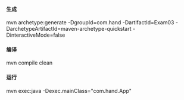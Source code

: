 #### 生成
mvn archetype:generate -DgroupId=com.hand -DartifactId=Exam03 -DarchetypeArtifactId=maven-archetype-quickstart -DinteractiveMode=false
#### 编译
mvn compile clean
#### 运行
mvn exec:java -Dexec.mainClass="com.hand.App"
